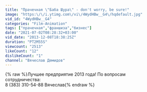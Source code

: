 ```yaml
---
title: "Прачечная \"Баба Шура\" - don't worry, be sure!"
image: "https:\/\/i.ytimg.com\/vi\/4WydHBw__G4\/hqdefault.jpg"
vid_id: "4WydHBw__G4"
categories: "Film-Animation"
tags: ["прачечная","франшиза","бизнес"]
date: "2021-07-02T08:28:32+03:00"
vid_date: "2013-12-08T18:38:25Z"
duration: "PT2M55S"
viewcount: "2513"
likeCount: "12"
dislikeCount: "1"
channel: "Вячеслав Демидов"
---
```

{% raw %}Лучшее предприятие 2013 года! По вопросам сотрудничества: <br />8 (383) 310-54-88 Вячеслав{% endraw %}
